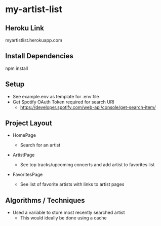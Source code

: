 # my-artist-list

## Heroku Link
myartistlist.herokuapp.com

## Install Dependencies
npm install

## Setup
  - See example.env as template for .env file
  - Get Spotify OAuth Token required for search URI
    - https://developer.spotify.com/web-api/console/get-search-item/

## Project Layout

* HomePage
  - Search for an artist

* ArtistPage
  - See top tracks/upcoming concerts and add artist to favorites list

* FavoritesPage
  - See list of favorite artists with links to artist pages

## Algorithms / Techniques
  - Used a variable to store most recently searched artist
    - This would ideally be done using a cache

